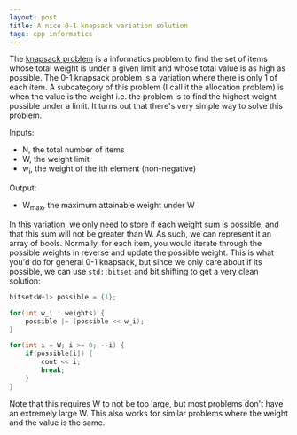 ```yaml
---
layout: post
title: A nice 0-1 knapsack variation solution
tags: cpp informatics
---
```


The [knapsack problem][ksp] is a informatics problem to find the set of items whose total weight is under a given limit and whose total value is as high as possible. The 0-1 knapsack problem is a variation where there is only 1 of each item. A subcategory of this problem (I call it the allocation problem) is when the value is the weight i.e. the problem is to find the highest weight possible under a limit. It turns out that there's very simple way to solve this problem.

[ksp]: https://en.wikipedia.org/wiki/Knapsack_problem

<!--more-->

Inputs:

- N, the total number of items
- W, the weight limit
- w<sub>i</sub>, the weight of the ith element (non-negative)

Output:

- W<sub>max</sub>, the maximum attainable weight under W

In this variation, we only need to store if each weight sum is possible, and that this sum will not be greater than W. As such, we can represent it an array of bools. Normally, for each item, you would iterate through the possible weights in reverse and update the possible weight. This is what you'd do for general 0-1 knapsack, but since we only care about if its possible, we can use `std::bitset` and bit shifting to get a very clean solution:

```cpp
bitset<W+1> possible = {1};

for(int w_i : weights) {
	possible |= (possible << w_i);
}

for(int i = W; i >= 0; --i) {
	if(possible[i]) {
		cout << i;
		break;
	}
}
```

Note that this requires W to not be too large, but most problems don't have an extremely large W. This also works for similar problems where the weight and the value is the same.

